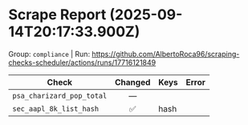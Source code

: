 # Scrape Report (2025-09-14T20:17:33.900Z)

Group: `compliance`  |  Run: https://github.com/AlbertoRoca96/scraping-checks-scheduler/actions/runs/17716121849

| Check | Changed | Keys | Error |
|---|:---:|:--|:--|
| `psa_charizard_pop_total` | — |  |  |
| `sec_aapl_8k_list_hash` | ✅ | hash |  |
